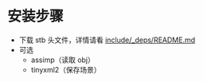 # 安装步骤

- 下载 stb 头文件，详情请看 [include/_deps/README.md](include/_deps/README.md) 
- 可选
  - assimp（读取 obj）
  - tinyxml2（保存场景）

